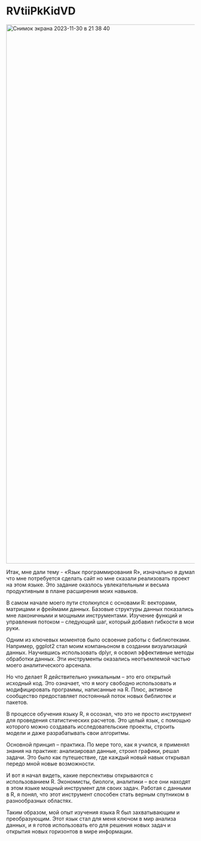 # RVtiiPkKidVD

<img width="1440" alt="Снимок экрана 2023-11-30 в 21 38 40" src="https://github.com/ChinaKapychino/RVtiiPkKidVD/assets/152516773/ecb0cb73-b051-4033-8a01-6336dd3e9bc2">


Итак, мне дали тему - «Язык программирования R», изначально я думал что мне потребуется сделать сайт но мне сказали реализовать проект на этом языке. Это задание оказлось увлекательным и весьма продуктивным в плане расширения моих навыков.

В самом начале моего пути столкнулся с основами R: векторами, матрицами и фреймами данных. Базовые структуры данных показались мне лаконичными и мощными инструментами. Изучение функций и управления потоком – следующий шаг, который добавил гибкости в мои руки.

Одним из ключевых моментов было освоение работы с библиотеками. Например, ggplot2 стал моим компаньоном в создании визуализаций данных. Научившись использовать dplyr, я освоил эффективные методы обработки данных. Эти инструменты оказались неотъемлемой частью моего аналитического арсенала.

Но что делает R действительно уникальным – это его открытый исходный код. Это означает, что я могу свободно использовать и модифицировать программы, написанные на R. Плюс, активное сообщество предоставляет постоянный поток новых библиотек и пакетов.

В процессе обучения языку R, я осознал, что это не просто инструмент для проведения статистических расчетов. Это целый язык, с помощью которого можно создавать исследовательские проекты, строить модели и даже разрабатывать свои алгоритмы.

Основной принцип – практика. По мере того, как я учился, я применял знания на практике: анализировал данные, строил графики, решал задачи. Это было как путешествие, где каждый новый навык открывал передо мной новые возможности.

И вот я начал видеть, какие перспективы открываются с использованием R. Экономисты, биологи, аналитики – все они находят в этом языке мощный инструмент для своих задач. Работая с данными в R, я понял, что этот инструмент способен стать верным спутником в разнообразных областях.

Таким образом, мой опыт изучения языка R был захватывающим и преобразующим. Этот язык стал для меня ключом в мир анализа данных, и я готов использовать его для решения новых задач и открытия новых горизонтов в мире информации.
